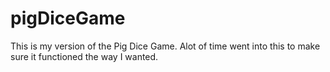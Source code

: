 # pigDiceGame
This is my version of the Pig Dice Game. Alot of time went into this to make sure it functioned the way I wanted.
